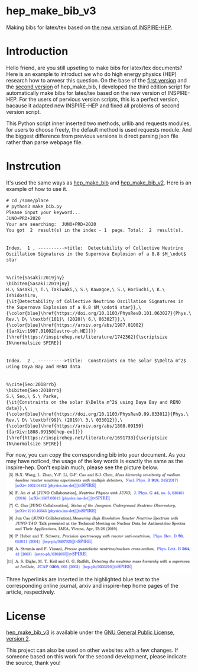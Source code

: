 # hep_make_bib_v3
Making bibs for latex/tex based on [the new version of INSPIRE-HEP](https://inspirehep.net/).

# Introduction
Hello friend, are you still upseting to make bibs for latex/tex documents? Here is an example to introduct we who do high energy physics (HEP) research how to anwesr this question. On the base of the [first version](https://github.com/ElonSteveWang/hep_make_bib) and the [second version](https://github.com/ElonSteveWang/hep_make_bib) of  hep_make_bib, I developed the third edition script for automatically make bibs for latex/tex based on the new version of INSPIRE-HEP. For the users of pervious version scripts, this is a perfect version, bacause it adapted new INSPIRE-HEP and fixed all problems of second version script. 

This Python script inner inserted two methods, urllib and requests modules, for users to choose freely, the default method is used requests module. And the biggest difference from previous versions is direct parsing json file rather than parse webpage file. 

# Instrcution

It's used the same ways as [hep_make_bib](https://github.com/ElonSteveWang/hep_make_bib) and [hep_make_bib_v2](https://github.com/ElonSteveWang/hep_make_bib_v2). Here is an example of how to use it.

```
# cd /some/place 
# python3 make_bib.py
Please input your keyword...
JUNO+PRD+2020
Your are searching:  JUNO+PRD+2020
You got  2  result(s) in the index - 1  page. Total:  2  result(s).


Index.  1 , ---------->title:  Detectability of Collective Neutrino Oscillation Signatures in the Supernova Explosion of a 8.8 $M_\odot$ star


%\cite{Sasaki:2019jny}
\bibitem{Sasaki:2019jny}
H.\ Sasaki,\ T.\ Takiwaki,\ S.\ Kawagoe,\ S.\ Horiuchi,\ K.\ Ishidoshiro,
{\it{Detectability of Collective Neutrino Oscillation Signatures in the Supernova Explosion of a 8.8 $M_\odot$ star}},\ {\color{blue}\href{https://doi.org/10.1103/PhysRevD.101.063027}{Phys.\ Rev.\ D\ \textbf{101}\ (2020)\ 6,\ 063027}},\ {\color{blue}\href{https://arxiv.org/abs/1907.01002}{[arXiv:1907.01002[astro-ph.HE]]}}[\href{https://inspirehep.net/literature/1742362}{\scriptsize IN\normalsize SPIRE}]


Index.  2 , ---------->title:  Constraints on the solar $\Delta m^2$ using Daya Bay and RENO data


%\cite{Seo:2018rrb}
\bibitem{Seo:2018rrb}
S.\ Seo,\ S.\ Parke,
{\it{Constraints on the solar $\Delta m^2$ using Daya Bay and RENO data}},\ {\color{blue}\href{https://doi.org/10.1103/PhysRevD.99.033012}{Phys.\ Rev.\ D\ \textbf{99}\ (2019)\ 3,\ 033012}},\ {\color{blue}\href{https://arxiv.org/abs/1808.09150}{[arXiv:1808.09150[hep-ex]]}}[\href{https://inspirehep.net/literature/1691733}{\scriptsize IN\normalsize SPIRE}]
```

For now, you can copy the corresponding bib into your document. As you may have noticed, the usage of the key words is exactly the same as the inspire-hep. Don't explain much, please see the picture below.![example](https://github.com/ElonSteveWang/hep_make_bib/blob/master/example.png) Three hyperlinks are inserted in the highlighted blue text to the corresponding online journal, arxiv and inspire-hep home pages of the article, respectively.

# License
[hep_make_bib_v3](https://github.com/ElonSteveWang/hep_make_bib_v3) is available under the [GNU General Public License, version 2](http://www.gnu.org/licenses/old-licenses/gpl-2.0.html).

This project can also be used on other websites with a few changes. If someone based on this work for the second development, please indicate the source, thank you!
